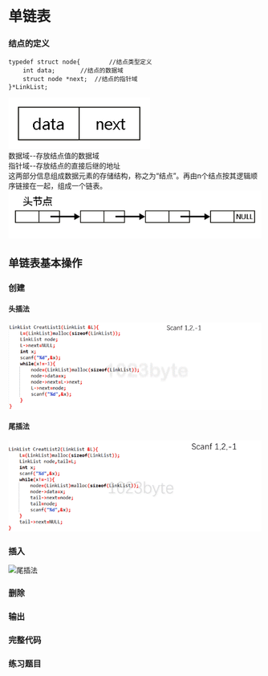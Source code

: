 # 单链表

### 结点的定义
```
typedef struct node{		//结点类型定义
	int data;		//结点的数据域
	struct node *next;	//结点的指针域
}*LinkList;
```
![结点结构](image/001.jpg)  
数据域--存放结点值的数据域  
指针域--存放结点的直接后继的地址  
这两部分信息组成数据元素的存储结构，称之为“结点”。再由n个结点按其逻辑顺序链接在一起，组成一个链表。  
![单链表](image/002.jpg)    

## 单链表基本操作
### 创建
#### 头插法
![头插法](image/g01.gif)   
#### 尾插法
![尾插法](image/g02.gif)  
### 插入
![尾插法]() 
### 删除

### 输出

### 完整代码

### 练习题目
